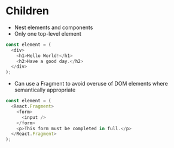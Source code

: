# Children

* Nest elements and components 
* Only one top-level element

```js
const element = (
  <div>
    <h1>Hello World!</h1>
    <h2>Have a good day.</h2>
  </div>
);
```

* Can use a Fragment to avoid overuse of DOM elements where semantically appropriate

```js
const element = (
  <React.Fragment>
    <form>
      <input />
    </form>
    <p>This form must be completed in full.</p>
  </React.Fragment>
);
```
